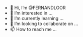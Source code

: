 - 👋 Hi, I’m @FERNANDLOOR
- 👀 I’m interested in ...
- 🌱 I’m currently learning ...
- 💞️ I’m looking to collaborate on ...
- 📫 How to reach me ...

<!---
FERNANDLOOR/FERNANDLOOR is a ✨ special ✨ repository because its `README.md` (this file) appears on your GitHub profile.
You can click the Preview link to take a look at your changes.
--->
